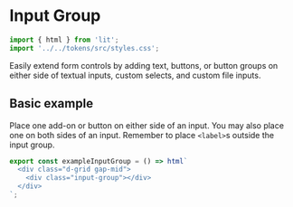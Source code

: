 # Input Group

```js script
import { html } from 'lit';
import '../../tokens/src/styles.css';
```

Easily extend form controls by adding text, buttons, or button groups on either side of textual inputs, custom selects, and custom file inputs.

## Basic example

Place one add-on or button on either side of an input. You may also place one on both sides of an input. Remember to place `<label>`s outside the input group.

```js preview-story
export const exampleInputGroup = () => html`
  <div class="d-grid gap-mid">
    <div class="input-group"></div>
  </div>
`;
```
